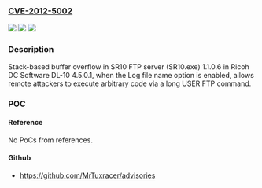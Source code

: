 ### [CVE-2012-5002](https://cve.mitre.org/cgi-bin/cvename.cgi?name=CVE-2012-5002)
![](https://img.shields.io/static/v1?label=Product&message=n%2Fa&color=blue)
![](https://img.shields.io/static/v1?label=Version&message=n%2Fa&color=blue)
![](https://img.shields.io/static/v1?label=Vulnerability&message=n%2Fa&color=brighgreen)

### Description

Stack-based buffer overflow in SR10 FTP server (SR10.exe) 1.1.0.6 in Ricoh DC Software DL-10 4.5.0.1, when the Log file name option is enabled, allows remote attackers to execute arbitrary code via a long USER FTP command.

### POC

#### Reference
No PoCs from references.

#### Github
- https://github.com/MrTuxracer/advisories

